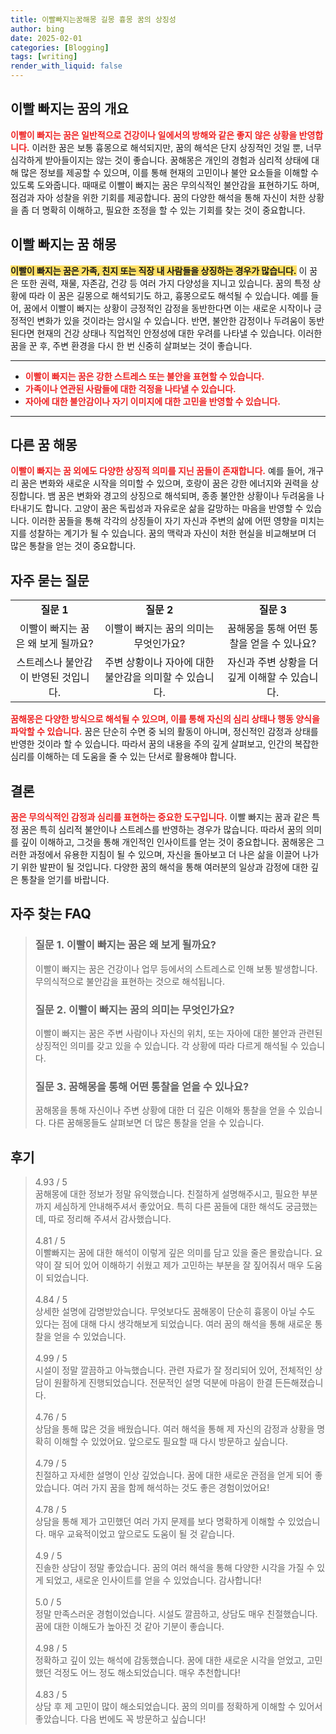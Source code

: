 ```yaml
---
title: 이빨빠지는꿈해몽 길몽 흉몽 꿈의 상징성
author: bing
date: 2025-02-01
categories: [Blogging]
tags: [writing]
render_with_liquid: false
---
```



<h2 id='이빨빠지는꿈의개요'>이빨 빠지는 꿈의 개요</h2>

<p><b><span style="color: #ee2323;">이빨이 빠지는 꿈은 일반적으로 건강이나 일에서의 방해와 같은 좋지 않은 상황을 반영합니다.</span></b> 이러한 꿈은 보통 흉몽으로 해석되지만, 꿈의 해석은 단지 상징적인 것일 뿐, 너무 심각하게 받아들이지는 않는 것이 좋습니다. 꿈해몽은 개인의 경험과 심리적 상태에 대해 많은 정보를 제공할 수 있으며, 이를 통해 현재의 고민이나 불안 요소들을 이해할 수 있도록 도와줍니다. 때때로 이빨이 빠지는 꿈은 무의식적인 불안감을 표현하기도 하며, 점검과 자아 성찰을 위한 기회를 제공합니다. 꿈의 다양한 해석을 통해 자신이 처한 상황을 좀 더 명확히 이해하고, 필요한 조정을 할 수 있는 기회를 찾는 것이 중요합니다.</p>

<h2 id='이빨빠지는꿈해몽'>이빨 빠지는 꿈 해몽</h2>

<p><b><span style="background-color: #ffe066;">이빨이 빠지는 꿈은 가족, 친지 또는 직장 내 사람들을 상징하는 경우가 많습니다.</span></b> 이 꿈은 또한 권력, 재물, 자존감, 건강 등 여러 가지 다양성을 지니고 있습니다. 꿈의 특정 상황에 따라 이 꿈은 길몽으로 해석되기도 하고, 흉몽으로도 해석될 수 있습니다. 예를 들어, 꿈에서 이빨이 빠지는 상황이 긍정적인 감정을 동반한다면 이는 새로운 시작이나 긍정적인 변화가 있을 것이라는 암시일 수 있습니다. 반면, 불안한 감정이나 두려움이 동반된다면 현재의 건강 상태나 직업적인 안정성에 대한 우려를 나타낼 수 있습니다. 이러한 꿈을 꾼 후, 주변 환경을 다시 한 번 신중히 살펴보는 것이 좋습니다.</p>

<hr />

<ul>
    <li><b><span style="color: #ee2323;">이빨이 빠지는 꿈은 강한 스트레스 또는 불안을 표현할 수 있습니다.</span></b></li>
    <li><b><span style="color: #ee2323;">가족이나 연관된 사람들에 대한 걱정을 나타낼 수 있습니다.</span></b></li>
    <li><b><span style="color: #ee2323;">자아에 대한 불안감이나 자기 이미지에 대한 고민을 반영할 수 있습니다.</span></b></li>
</ul>

<hr />

<h2 id='다른꿈해몽'>다른 꿈 해몽</h2>

<p><b><span style="color: #ee2323;">이빨이 빠지는 꿈 외에도 다양한 상징적 의미를 지닌 꿈들이 존재합니다.</span></b> 예를 들어, 개구리 꿈은 변화와 새로운 시작을 의미할 수 있으며, 호랑이 꿈은 강한 에너지와 권력을 상징합니다. 뱀 꿈은 변화와 경고의 상징으로 해석되며, 종종 불안한 상황이나 두려움을 나타내기도 합니다. 고양이 꿈은 독립성과 자유로운 삶을 갈망하는 마음을 반영할 수 있습니다. 이러한 꿈들을 통해 각각의 상징들이 자기 자신과 주변의 삶에 어떤 영향을 미치는지를 성찰하는 계기가 될 수 있습니다. 꿈의 맥락과 자신이 처한 현실을 비교해보며 더 많은 통찰을 얻는 것이 중요합니다.</p>

<h2 id='자주묻는질문'>자주 묻는 질문</h2>

<table>
    <tr>
        <td style="text-align: center; height: 17px;"><b>질문 1</b></td>
        <td style="text-align: center; height: 17px;"><b>질문 2</b></td>
        <td style="text-align: center; height: 17px;"><b>질문 3</b></td>
    </tr>
    <tr>
        <td style="text-align: center; height: 17px;">이빨이 빠지는 꿈은 왜 보게 될까요?</td>
        <td style="text-align: center; height: 17px;">이빨이 빠지는 꿈의 의미는 무엇인가요?</td>
        <td style="text-align: center; height: 17px;">꿈해몽을 통해 어떤 통찰을 얻을 수 있나요?</td>
    </tr>
    <tr>
        <td style="text-align: center; height: 17px;">스트레스나 불안감이 반영된 것입니다.</td>
        <td style="text-align: center; height: 17px;">주변 상황이나 자아에 대한 불안감을 의미할 수 있습니다.</td>
        <td style="text-align: center; height: 17px;">자신과 주변 상황을 더 깊게 이해할 수 있습니다.</td>
    </tr>
</table>

<p><b><span style="color: #ee2323;">꿈해몽은 다양한 방식으로 해석될 수 있으며, 이를 통해 자신의 심리 상태나 행동 양식을 파악할 수 있습니다.</span></b> 꿈은 단순히 수면 중 뇌의 활동이 아니며, 정신적인 감정과 상태를 반영한 것이라 할 수 있습니다. 따라서 꿈의 내용을 주의 깊게 살펴보고, 인간의 복잡한 심리를 이해하는 데 도움을 줄 수 있는 단서로 활용해야 합니다.</p>

<h2 id='결론'>결론</h2>

<p><b><span style="color: #ee2323;">꿈은 무의식적인 감정과 심리를 표현하는 중요한 도구입니다.</span></b> 이빨 빠지는 꿈과 같은 특정 꿈은 특히 심리적 불안이나 스트레스를 반영하는 경우가 많습니다. 따라서 꿈의 의미를 깊이 이해하고, 그것을 통해 개인적인 인사이트를 얻는 것이 중요합니다. 꿈해몽은 그러한 과정에서 유용한 지침이 될 수 있으며, 자신을 돌아보고 더 나은 삶을 이끌어 나가기 위한 발판이 될 것입니다. 다양한 꿈의 해석을 통해 여러분의 일상과 감정에 대한 깊은 통찰을 얻기를 바랍니다.</p>


<h2 id='자주_찾는_FAQ'>자주 찾는 FAQ</h2>
<div itemscope="" itemtype="https://schema.org/FAQPage"> 
<blockquote> 
<div itemscope="" itemprop="mainEntity" itemtype="https://schema.org/Question"> 
<h3 itemprop="name">질문 1. 이빨이 빠지는 꿈은 왜 보게 될까요?</h3> 
<div itemscope="" itemprop="acceptedAnswer" itemtype="https://schema.org/Answer"> 
<span itemprop="text"> <p>이빨이 빠지는 꿈은 건강이나 업무 등에서의 스트레스로 인해 보통 발생합니다. 무의식적으로 불안감을 표현하는 것으로 해석됩니다.</p> </span> 
</div> 
</div> 

<div itemscope="" itemprop="mainEntity" itemtype="https://schema.org/Question"> 
<h3 itemprop="name">질문 2. 이빨이 빠지는 꿈의 의미는 무엇인가요?</h3> 
<div itemscope="" itemprop="acceptedAnswer" itemtype="https://schema.org/Answer"> 
<span itemprop="text"> <p>이빨이 빠지는 꿈은 주변 사람이나 자신의 위치, 또는 자아에 대한 불안과 관련된 상징적인 의미를 갖고 있을 수 있습니다. 각 상황에 따라 다르게 해석될 수 있습니다.</p> </span> 
</div> 
</div> 

<div itemscope="" itemprop="mainEntity" itemtype="https://schema.org/Question"> 
<h3 itemprop="name">질문 3. 꿈해몽을 통해 어떤 통찰을 얻을 수 있나요?</h3> 
<div itemscope="" itemprop="acceptedAnswer" itemtype="https://schema.org/Answer"> 
<span itemprop="text"> <p>꿈해몽을 통해 자신이나 주변 상황에 대한 더 깊은 이해와 통찰을 얻을 수 있습니다. 다른 꿈해몽들도 살펴보면 더 많은 통찰을 얻을 수 있습니다.</p> </span> 
</div> 
</div> 
</blockquote> 
</div>
<h2 id='후기'>후기</h2>
<div itemscope itemtype="https://schema.org/Product">
  <blockquote>
  <div itemprop="review" itemscope itemtype="https://schema.org/Review">
      <div itemprop="reviewRating" itemscope itemtype="https://schema.org/Rating"> <span itemprop="ratingValue">4.93</span> / <span itemprop="bestRating">5</span> </div>
      <span itemprop="reviewBody">꿈해몽에 대한 정보가 정말 유익했습니다. 친절하게 설명해주시고, 필요한 부분까지 세심하게 안내해주셔서 좋았어요. 특히 다른 꿈들에 대한 해석도 궁금했는데, 따로 정리해 주셔서 감사했습니다.</span>
  </div>
  <br>
  <div itemprop="review" itemscope itemtype="https://schema.org/Review">
      <div itemprop="reviewRating" itemscope itemtype="https://schema.org/Rating"> <span itemprop="ratingValue">4.81</span> / <span itemprop="bestRating">5</span> </div>
      <span itemprop="reviewBody">이빨빠지는 꿈에 대한 해석이 이렇게 깊은 의미를 담고 있을 줄은 몰랐습니다. 요약이 잘 되어 있어 이해하기 쉬웠고 제가 고민하는 부분을 잘 짚어줘서 매우 도움이 되었습니다.</span>
  </div>
  <br>
  <div itemprop="review" itemscope itemtype="https://schema.org/Review">
      <div itemprop="reviewRating" itemscope itemtype="https://schema.org/Rating"> <span itemprop="ratingValue">4.84</span> / <span itemprop="bestRating">5</span> </div>
      <span itemprop="reviewBody">상세한 설명에 감명받았습니다. 무엇보다도 꿈해몽이 단순히 흉몽이 아닐 수도 있다는 점에 대해 다시 생각해보게 되었습니다. 여러 꿈의 해석을 통해 새로운 통찰을 얻을 수 있었습니다.</span>
  </div>
  <br>
  <div itemprop="review" itemscope itemtype="https://schema.org/Review">
      <div itemprop="reviewRating" itemscope itemtype="https://schema.org/Rating"> <span itemprop="ratingValue">4.99</span> / <span itemprop="bestRating">5</span> </div>
      <span itemprop="reviewBody">시설이 정말 깔끔하고 아늑했습니다. 관련 자료가 잘 정리되어 있어, 전체적인 상담이 원활하게 진행되었습니다. 전문적인 설명 덕분에 마음이 한결 든든해졌습니다.</span>
  </div>
  <br>
  <div itemprop="review" itemscope itemtype="https://schema.org/Review">
      <div itemprop="reviewRating" itemscope itemtype="https://schema.org/Rating"> <span itemprop="ratingValue">4.76</span> / <span itemprop="bestRating">5</span> </div>
      <span itemprop="reviewBody">상담을 통해 많은 것을 배웠습니다. 여러 해석을 통해 제 자신의 감정과 상황을 명확히 이해할 수 있었어요. 앞으로도 필요할 때 다시 방문하고 싶습니다.</span>
  </div>
  <br>
  <div itemprop="review" itemscope itemtype="https://schema.org/Review">
      <div itemprop="reviewRating" itemscope itemtype="https://schema.org/Rating"> <span itemprop="ratingValue">4.79</span> / <span itemprop="bestRating">5</span> </div>
      <span itemprop="reviewBody">친절하고 자세한 설명이 인상 깊었습니다. 꿈에 대한 새로운 관점을 얻게 되어 좋았습니다. 여러 가지 꿈을 함께 해석하는 것도 좋은 경험이었어요!</span>
  </div>
  <br>
  <div itemprop="review" itemscope itemtype="https://schema.org/Review">
      <div itemprop="reviewRating" itemscope itemtype="https://schema.org/Rating"> <span itemprop="ratingValue">4.78</span> / <span itemprop="bestRating">5</span> </div>
      <span itemprop="reviewBody">상담을 통해 제가 고민했던 여러 가지 문제를 보다 명확하게 이해할 수 있었습니다. 매우 교육적이었고 앞으로도 도움이 될 것 같습니다.</span>
  </div>
  <br>
  <div itemprop="review" itemscope itemtype="https://schema.org/Review">
      <div itemprop="reviewRating" itemscope itemtype="https://schema.org/Rating"> <span itemprop="ratingValue">4.9</span> / <span itemprop="bestRating">5</span> </div>
      <span itemprop="reviewBody">진솔한 상담이 정말 좋았습니다. 꿈의 여러 해석을 통해 다양한 시각을 가질 수 있게 되었고, 새로운 인사이트를 얻을 수 있었습니다. 감사합니다!</span>
  </div>
  <br>
  <div itemprop="review" itemscope itemtype="https://schema.org/Review">
      <div itemprop="reviewRating" itemscope itemtype="https://schema.org/Rating"> <span itemprop="ratingValue">5.0</span> / <span itemprop="bestRating">5</span> </div>
      <span itemprop="reviewBody">정말 만족스러운 경험이었습니다. 시설도 깔끔하고, 상담도 매우 친절했습니다. 꿈에 대한 이해도가 높아진 것 같아 기분이 좋습니다.</span>
  </div>
  <br>
  <div itemprop="review" itemscope itemtype="https://schema.org/Review">
      <div itemprop="reviewRating" itemscope itemtype="https://schema.org/Rating"> <span itemprop="ratingValue">4.98</span> / <span itemprop="bestRating">5</span> </div>
      <span itemprop="reviewBody">정확하고 깊이 있는 해석에 감동했습니다. 꿈에 대한 새로운 시각을 얻었고, 고민했던 걱정도 어느 정도 해소되었습니다. 매우 추천합니다!</span>
  </div>
  <br>
  <div itemprop="review" itemscope itemtype="https://schema.org/Review">
      <div itemprop="reviewRating" itemscope itemtype="https://schema.org/Rating"> <span itemprop="ratingValue">4.83</span> / <span itemprop="bestRating">5</span> </div>
      <span itemprop="reviewBody">상담 후 제 고민이 많이 해소되었습니다. 꿈의 의미를 정확하게 이해할 수 있어서 좋았습니다. 다음 번에도 꼭 방문하고 싶습니다!</span>
  </div>
  </blockquote>
</div>

